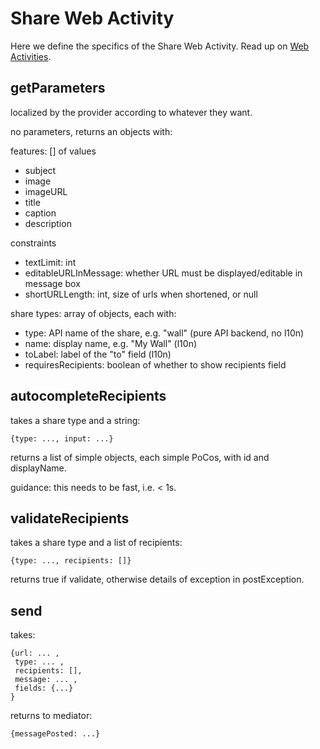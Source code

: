 # Share Web Activity

Here we define the specifics of the Share Web Activity. Read up on [Web Activities](ACTIVITES.md).

## getParameters

localized by the provider according to whatever they want.

no parameters, returns an objects with:

features: [] of values

* subject
* image
* imageURL
* title
* caption
* description

constraints

* textLimit: int
* editableURLInMessage: whether URL must be displayed/editable in message box
* shortURLLength: int, size of urls when shortened, or null

share types: array of objects, each with:

* type: API name of the share, e.g. "wall" (pure API backend, no l10n)
* name: display name, e.g. "My Wall" (l10n)
* toLabel: label of the "to" field (l10n)
* requiresRecipients: boolean of whether to show recipients field


## autocompleteRecipients

takes a share type and a string:

    {type: ..., input: ...}

returns a list of simple objects, each simple PoCos, with id and displayName.

guidance: this needs to be fast, i.e. < 1s.


## validateRecipients

takes a share type and a list of recipients:

    {type: ..., recipients: []}

returns true if validate, otherwise details of exception in postException.


## send

takes:

    {url: ... ,
     type: ... ,
     recipients: [],
     message: ... ,
     fields: {...}
    }

returns to mediator:

    {messagePosted: ...}


